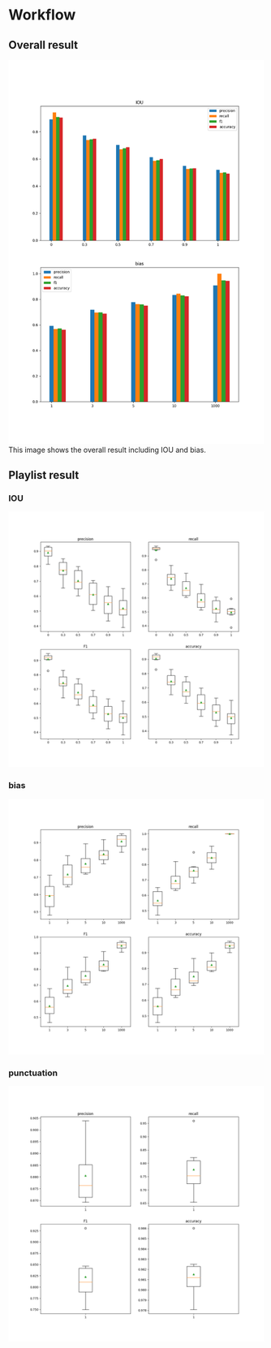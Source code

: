 # Workflow

## Overall result
<img src="https://github.com/zzzzdh/Workflow/blob/master/image/all_result.png">
This image shows the overall result including IOU and bias.

## Playlist result
### IOU
<img src="https://github.com/zzzzdh/Workflow/blob/master/image/playlist_results_IOU.png">

### bias
<img src="https://github.com/zzzzdh/Workflow/blob/master/image/playlist_results_bias.png">

### punctuation
<img src="https://github.com/zzzzdh/Workflow/blob/master/image/playlist_results_punctuation.png">


